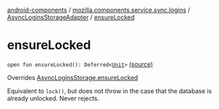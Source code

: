 [android-components](../../index.md) / [mozilla.components.service.sync.logins](../index.md) / [AsyncLoginsStorageAdapter](index.md) / [ensureLocked](./ensure-locked.md)

# ensureLocked

`open fun ensureLocked(): Deferred<`[`Unit`](https://kotlinlang.org/api/latest/jvm/stdlib/kotlin/-unit/index.html)`>` [(source)](https://github.com/mozilla-mobile/android-components/blob/master/components/service/sync-logins/src/main/java/mozilla/components/service/sync/logins/AsyncLoginsStorage.kt#L286)

Overrides [AsyncLoginsStorage.ensureLocked](../-async-logins-storage/ensure-locked.md)

Equivalent to `lock()`, but does not throw in the case that
the database is already unlocked. Never rejects.

